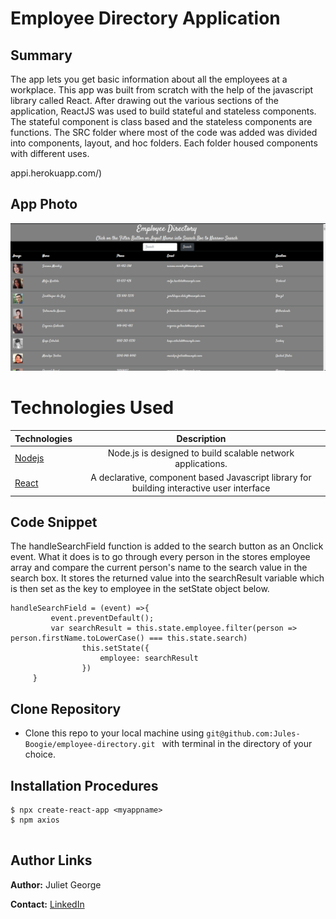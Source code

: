 

# Employee Directory Application


## Summary 
 The app lets you get basic information about all the employees at a workplace. This app was built from scratch with the help of the javascript library called React. After drawing out the various sections of the application, ReactJS was used to build stateful and stateless components. The stateful component is class based and the stateless components are functions. The SRC folder where most of the code was added was divided into components, layout, and hoc folders. Each folder housed components with different uses. 

appi.herokuapp.com/)

## App Photo
![App Photo](https://github.com/Jules-Boogie/employee-directory/blob/master/employees/public/Capture.PNG)



# Technologies Used
| Technologies | Description  |
|---------------------------------------------------------------------------|:------------------------------------------------------------------------------------------------------------------:|
| [Nodejs](https://nodejs.org/en/docs/)                                     |             Node.js is designed to build scalable network applications.                 |
| [React](https://reactjs.org/)                |   A declarative, component based Javascript library for building interactive user interface                 |




## Code Snippet
The handleSearchField function is added to the search button as an Onclick event. What it does is to go through every person in the stores employee array and compare the current person's name to the search value in the search box. It stores the returned value into the searchResult variable which is then set as the key to employee in the setState object below. 
```
handleSearchField = (event) =>{
         event.preventDefault(); 
         var searchResult = this.state.employee.filter(person => person.firstName.toLowerCase() === this.state.search)
                this.setState({
                    employee: searchResult
                })
     }

```

## Clone Repository
 - Clone this repo to your local machine using ```git@github.com:Jules-Boogie/employee-directory.git ``` with terminal in the directory of your choice. 



## Installation Procedures
```
$ npx create-react-app <myappname>
$ npm axios


```


## Author Links

**Author:**
Juliet George

**Contact:**
[LinkedIn](https://www.linkedin.com/in/juliet-george-864950b8/)
